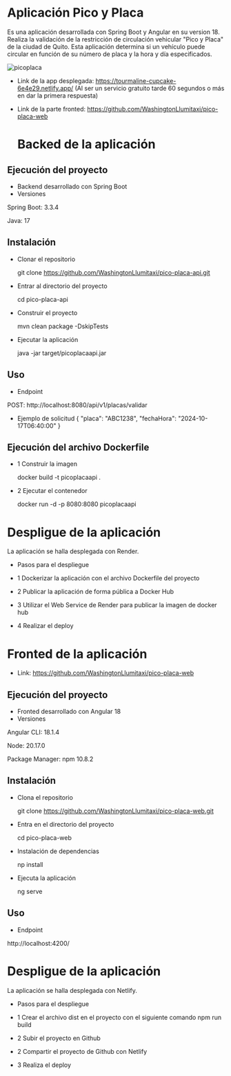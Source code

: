 # Aplicación Pico y Placa
Es una aplicación desarrollada con Spring Boot y Angular en su version 18. Realiza la validación de la restricción de circulación vehicular "Pico y Placa" de la ciudad de Quito.
Esta aplicación determina si un vehículo puede circular en función de su número de placa y la hora y día especificados.

![picoplaca](https://github.com/user-attachments/assets/02f90938-6a23-4470-a6eb-ef3678f9f2b2)


- Link de la app desplegada: https://tourmaline-cupcake-6e4e29.netlify.app/
  (Al ser un servicio gratuito tarde 60 segundos o más en dar la primera respuesta)
- Link de la parte fronted: https://github.com/WashingtonLlumitaxi/pico-placa-web

  # Backed de la aplicación
## Ejecución del proyecto
- Backend desarrollado con Spring Boot
- Versiones

Spring Boot:  3.3.4

Java: 17

## Instalación 

- Clonar el repositorio
  
  git clone https://github.com/WashingtonLlumitaxi/pico-placa-api.git
  
- Entrar al directorio del proyecto
  
  cd pico-placa-api
  
- Construir el proyecto
  
  mvn clean package -DskipTests

- Ejecutar la aplicación
  
  java -jar target/picoplacaapi.jar

## Uso
- Endpoint
  
POST: http://localhost:8080/api/v1/placas/validar

- Ejemplo de solicitud
{
   "placa": "ABC1238",
    "fechaHora": "2024-10-17T06:40:00"
}

## Ejecución del archivo Dockerfile

- 1 Construir la imagen

  docker build -t picoplacaapi .

- 2 Ejecutar el contenedor

  docker run -d -p 8080:8080 picoplacaapi

   
# Despligue de la aplicación

La aplicación se halla desplegada con Render.
- Pasos para el despliegue

- 1 Dockerizar la aplicación con el archivo Dockerfile del proyecto
- 2 Publicar la aplicación de forma pública a Docker Hub
- 3 Utilizar el Web Service de Render para publicar la imagen de docker hub
- 4 Realizar el deploy


# Fronted de la aplicación

- Link: https://github.com/WashingtonLlumitaxi/pico-placa-web
 
## Ejecución del proyecto
- Fronted desarrollado con Angular 18
- Versiones

Angular CLI: 18.1.4

Node: 20.17.0

Package Manager: npm 10.8.2

## Instalación 

- Clona el repositorio
  
  git clone https://github.com/WashingtonLlumitaxi/pico-placa-web.git
  
- Entra en el directorio del proyecto
  
  cd pico-placa-web
  
- Instalación de dependencias
  
  np install

- Ejecuta la aplicación
  
  ng serve

## Uso
- Endpoint
  
http://localhost:4200/

   
# Despligue de la aplicación

La aplicación se halla desplegada con Netlify.
- Pasos para el despliegue

- 1 Crear el archivo dist en el proyecto con el siguiente comando npm run build
- 2 Subir el proyecto en Github
- 2 Compartir el proyecto de Github con Netlify
- 3 Realiza el deploy

    
